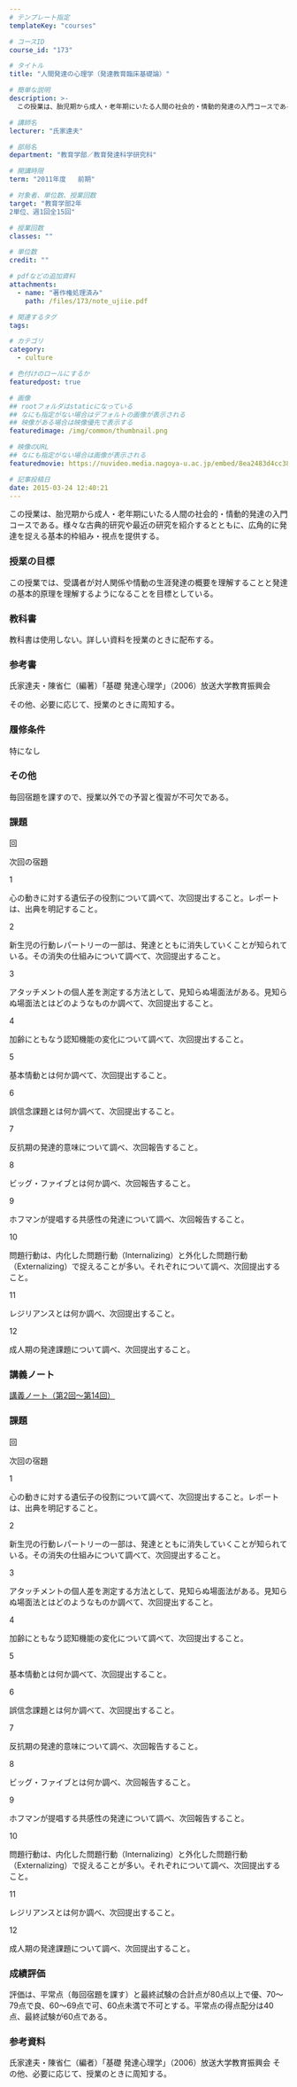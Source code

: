 ```yaml
---
# テンプレート指定
templateKey: "courses"

# コースID
course_id: "173"

# タイトル
title: "人間発達の心理学（発達教育臨床基礎論）"

# 簡単な説明
description: >-
  この授業は、胎児期から成人・老年期にいたる人間の社会的・情動的発達の入門コースである。様々な古典的研究や最近の研究を紹介するとともに、広角的に発達を捉える基本的枠組み・視点を提供する。...

# 講師名
lecturer: "氏家達夫"

# 部局名
department: "教育学部／教育発達科学研究科"

# 開講時限
term: "2011年度	前期"

# 対象者、単位数、授業回数
target: "教育学部2年
2単位、週1回全15回"

# 授業回数
classes: ""

# 単位数
credit: ""

# pdfなどの追加資料
attachments: 
  - name: "著作権処理済み" 
    path: /files/173/note_ujiie.pdf

# 関連するタグ
tags:

# カテゴリ
category:
  - culture

# 色付けのロールにするか
featuredpost: true

# 画像
## rootフォルダはstaticになっている
## なにも指定がない場合はデフォルトの画像が表示される
## 映像がある場合は映像優先で表示する
featuredimage: /img/common/thumbnail.png

# 映像のURL
## なにも指定がない場合は画像が表示される
featuredmovie: https://nuvideo.media.nagoya-u.ac.jp/embed/8ea2483d4cc38e8209f3fb34204700aa7f5ace40

# 記事投稿日
date: 2015-03-24 12:40:21
---
```


この授業は、胎児期から成人・老年期にいたる人間の社会的・情動的発達の入門コースである。様々な古典的研究や最近の研究を紹介するとともに、広角的に発達を捉える基本的枠組み・視点を提供する。

### 授業の目標

この授業では、受講者が対人関係や情動の生涯発達の概要を理解することと発達の基本的原理を理解するようになることを目標としている。

### 教科書

教科書は使用しない。詳しい資料を授業のときに配布する。

### 参考書

氏家達夫・陳省仁（編著）「基礎 発達心理学」（2006）放送大学教育振興会

その他、必要に応じて、授業のときに周知する。

### 履修条件

特になし

### その他

毎回宿題を課すので、授業以外での予習と復習が不可欠である。

### 課題

回

次回の宿題

1

心の動きに対する遺伝子の役割について調べて、次回提出すること。レポートは、出典を明記すること。

2

新生児の行動レパートリーの一部は、発達とともに消失していくことが知られている。その消失の仕組みについて調べて、次回提出すること。

3

アタッチメントの個人差を測定する方法として、見知らぬ場面法がある。見知らぬ場面法とはどのようなものか調べて、次回提出すること。

4

加齢にともなう認知機能の変化について調べて、次回提出すること。

5

基本情動とは何か調べて、次回提出すること。

6

誤信念課題とは何か調べて、次回提出すること。

7

反抗期の発達的意味について調べ、次回報告すること。

8

ビッグ・ファイブとは何か調べ、次回報告すること。

9

ホフマンが提唱する共感性の発達について調べ、次回報告すること。

10

問題行動は、内化した問題行動（Internalizing）と外化した問題行動（Externalizing）で捉えることが多い。それぞれについて調べ、次回提出すること。

11

レジリアンスとは何か調べ、次回提出すること。

12

成人期の発達課題について調べ、次回提出すること。

### 講義ノート

[講義ノート（第2回〜第14回）](/files/173/note_ujiie.pdf) 

### 課題

回

次回の宿題

1

心の動きに対する遺伝子の役割について調べて、次回提出すること。レポートは、出典を明記すること。

2

新生児の行動レパートリーの一部は、発達とともに消失していくことが知られている。その消失の仕組みについて調べて、次回提出すること。

3

アタッチメントの個人差を測定する方法として、見知らぬ場面法がある。見知らぬ場面法とはどのようなものか調べて、次回提出すること。

4

加齢にともなう認知機能の変化について調べて、次回提出すること。

5

基本情動とは何か調べて、次回提出すること。

6

誤信念課題とは何か調べて、次回提出すること。

7

反抗期の発達的意味について調べ、次回報告すること。

8

ビッグ・ファイブとは何か調べ、次回報告すること。

9

ホフマンが提唱する共感性の発達について調べ、次回報告すること。

10

問題行動は、内化した問題行動（Internalizing）と外化した問題行動（Externalizing）で捉えることが多い。それぞれについて調べ、次回提出すること。

11

レジリアンスとは何か調べ、次回提出すること。

12

成人期の発達課題について調べ、次回提出すること。

### 成績評価

評価は、平常点（毎回宿題を課す）と最終試験の合計点が80点以上で優、70〜79点で良、60〜69点で可、60点未満で不可とする。平常点の得点配分は40点、最終試験が60点である。

### 参考資料

氏家達夫・陳省仁（編者）「基礎 発達心理学」（2006）放送大学教育振興会 その他、必要に応じて、授業のときに周知する。